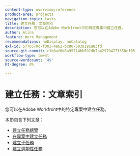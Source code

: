 ```yaml
---
content-type: overview;reference
product-area: projects
navigation-topic: tasks
title: 建立任務：文章索引
description: 您可以在Adobe Workfront中的特定專案中建立任務。
author: Alina
feature: Work Management
recommendations: noDisplay, noCatalog
exl-id: 5776570c-f303-4e62-bc80-5038191a83fd
source-git-commit: c1b8af0d8a95714bb597db7a429794773358cf05
workflow-type: tm+mt
source-wordcount: '49'
ht-degree: 0%

---
```


# 建立任務：文章索引

<!--Audited: 10/2024-->

您可以在Adobe Workfront中的特定專案中建立任務。

本節包含下列文章：

* [建立任務總覽](../../../manage-work/tasks/create-tasks/create-tasks-overview.md)
* [在專案中建立任務](../../../manage-work/tasks/create-tasks/create-tasks-in-project.md)
* [建立子任務](../../../manage-work/tasks/create-tasks/create-subtasks.md)
* [建立週期性任務](../../../manage-work/tasks/create-tasks/create-recurring-tasks.md)
